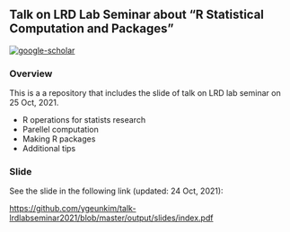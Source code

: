 
<!-- README.md is generated from README.Rmd. Please edit that file -->

## Talk on LRD Lab Seminar about “R Statistical Computation and Packages”

<!-- badges: start -->

[![google-scholar](https://img.shields.io/badge/Google%20Scholar-Click-success?logo=google%20scholar&logoColor=4285F4&style=social)](https://scholar.google.com/citations?user=hM-D53EAAAAJ&hl=ko&authuser=3)
<!-- badges: end -->

### Overview

This is a a repository that includes the slide of talk on LRD lab
seminar on 25 Oct, 2021.

-   R operations for statists research
-   Parellel computation
-   Making R packages
-   Additional tips

### Slide

See the slide in the following link (updated: 24 Oct, 2021):

<https://github.com/ygeunkim/talk-lrdlabseminar2021/blob/master/output/slides/index.pdf>
